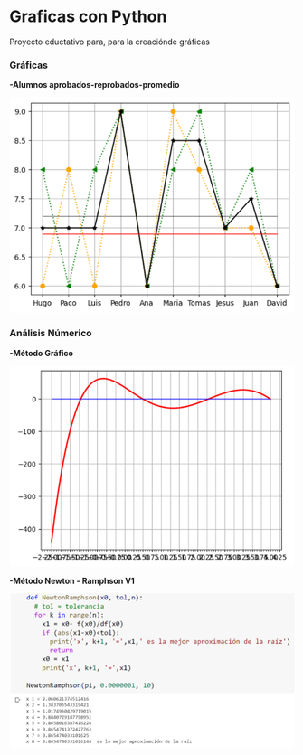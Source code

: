 # Graficas con Python
Proyecto eductativo para, para la creaciónde gráficas

### Gráficas 
**-Alumnos aprobados-reprobados-promedio**

![Alumnos aprobados-reprobados-promedio](https://github.com/edcaamal/documentationProjects/blob/main/documentationProjects/python/graficaAlumnosAprobadosReprobadosPromedio.PNG?raw=true)


### Análisis Númerico

**-Método Gráfico**

![Método Gráfico](https://github.com/edcaamal/documentationProjects/blob/main/documentationProjects/python/metodoGrafico.PNG?raw=true)


**-Método Newton - Ramphson V1**

![Método Newton - Ramphson V1](https://github.com/edcaamal/documentationProjects/blob/main/documentationProjects/python/NewtonRamphsonV1.PNG?raw=true)
